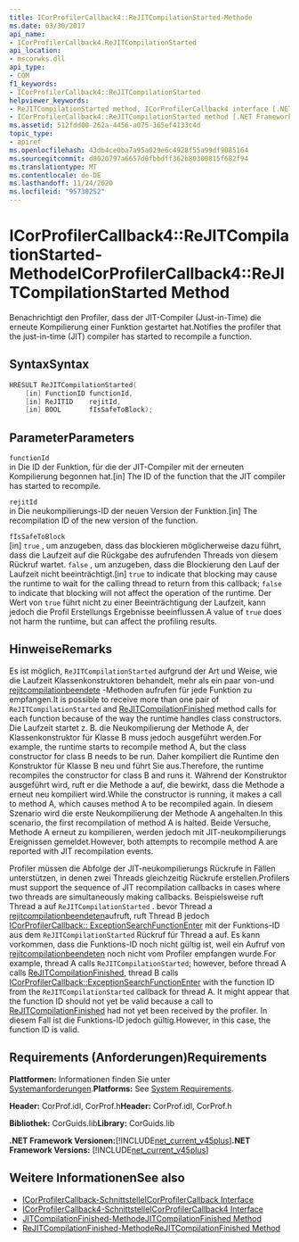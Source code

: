 ```yaml
---
title: ICorProfilerCallback4::ReJITCompilationStarted-Methode
ms.date: 03/30/2017
api_name:
- ICorProfilerCallback4.ReJITCompilationStarted
api_location:
- mscorwks.dll
api_type:
- COM
f1_keywords:
- ICorProfilerCallback4::ReJITCompilationStarted
helpviewer_keywords:
- ReJITCompilationStarted method, ICorProfilerCallback4 interface [.NET Framework profiling]
- ICorProfilerCallback4::ReJITCompilationStarted method [.NET Framework profiling]
ms.assetid: 512fdd00-262a-4456-a075-365ef4133c4d
topic_type:
- apiref
ms.openlocfilehash: 43db4ce0ba7a95a029e6c4928f55a99df9085164
ms.sourcegitcommit: d8020797a6657d0fbbdff362b80300815f682f94
ms.translationtype: MT
ms.contentlocale: de-DE
ms.lasthandoff: 11/24/2020
ms.locfileid: "95730252"
---
```

# <a name="icorprofilercallback4rejitcompilationstarted-method"></a><span data-ttu-id="71e6c-102">ICorProfilerCallback4::ReJITCompilationStarted-Methode</span><span class="sxs-lookup"><span data-stu-id="71e6c-102">ICorProfilerCallback4::ReJITCompilationStarted Method</span></span>

<span data-ttu-id="71e6c-103">Benachrichtigt den Profiler, dass der JIT-Compiler (Just-in-Time) die erneute Kompilierung einer Funktion gestartet hat.</span><span class="sxs-lookup"><span data-stu-id="71e6c-103">Notifies the profiler that the just-in-time (JIT) compiler has started to recompile a function.</span></span>  
  
## <a name="syntax"></a><span data-ttu-id="71e6c-104">Syntax</span><span class="sxs-lookup"><span data-stu-id="71e6c-104">Syntax</span></span>  
  
```cpp  
HRESULT ReJITCompilationStarted(
    [in] FunctionID functionId,  
    [in] ReJITID    rejitId,  
    [in] BOOL       fIsSafeToBlock);  
```  
  
## <a name="parameters"></a><span data-ttu-id="71e6c-105">Parameter</span><span class="sxs-lookup"><span data-stu-id="71e6c-105">Parameters</span></span>  

 `functionId`  
 <span data-ttu-id="71e6c-106">in Die ID der Funktion, für die der JIT-Compiler mit der erneuten Kompilierung begonnen hat.</span><span class="sxs-lookup"><span data-stu-id="71e6c-106">[in] The ID of the function that the JIT compiler has started to recompile.</span></span>  
  
 `rejitId`  
 <span data-ttu-id="71e6c-107">in Die neukompilierungs-ID der neuen Version der Funktion.</span><span class="sxs-lookup"><span data-stu-id="71e6c-107">[in] The recompilation ID of the new version of the function.</span></span>  
  
 `fIsSafeToBlock`  
 <span data-ttu-id="71e6c-108">[in] `true` , um anzugeben, dass das blockieren möglicherweise dazu führt, dass die Laufzeit auf die Rückgabe des aufrufenden Threads von diesem Rückruf wartet. `false` , um anzugeben, dass die Blockierung den Lauf der Laufzeit nicht beeinträchtigt.</span><span class="sxs-lookup"><span data-stu-id="71e6c-108">[in] `true` to indicate that blocking may cause the runtime to wait for the calling thread to return from this callback; `false` to indicate that blocking will not affect the operation of the runtime.</span></span> <span data-ttu-id="71e6c-109">Der Wert von `true` führt nicht zu einer Beeinträchtigung der Laufzeit, kann jedoch die Profil Erstellungs Ergebnisse beeinflussen.</span><span class="sxs-lookup"><span data-stu-id="71e6c-109">A value of `true` does not harm the runtime, but can affect the profiling results.</span></span>  
  
## <a name="remarks"></a><span data-ttu-id="71e6c-110">Hinweise</span><span class="sxs-lookup"><span data-stu-id="71e6c-110">Remarks</span></span>  

 <span data-ttu-id="71e6c-111">Es ist möglich, `ReJITCompilationStarted` aufgrund der Art und Weise, wie die Laufzeit Klassenkonstruktoren behandelt, mehr als ein paar von-und [rejitcompilationbeendete](icorprofilercallback4-rejitcompilationfinished-method.md) -Methoden aufrufen für jede Funktion zu empfangen.</span><span class="sxs-lookup"><span data-stu-id="71e6c-111">It is possible to receive more than one pair of `ReJITCompilationStarted` and [ReJITCompilationFinished](icorprofilercallback4-rejitcompilationfinished-method.md) method calls for each function because of the way the runtime handles class constructors.</span></span> <span data-ttu-id="71e6c-112">Die Laufzeit startet z. B. die Neukompilierung der Methode A, der Klassenkonstruktor für Klasse B muss jedoch ausgeführt werden.</span><span class="sxs-lookup"><span data-stu-id="71e6c-112">For example, the runtime starts to recompile method A, but the class constructor for class B needs to be run.</span></span> <span data-ttu-id="71e6c-113">Daher kompiliert die Runtime den Konstruktor für Klasse B neu und führt Sie aus.</span><span class="sxs-lookup"><span data-stu-id="71e6c-113">Therefore, the runtime recompiles the constructor for class B and runs it.</span></span> <span data-ttu-id="71e6c-114">Während der Konstruktor ausgeführt wird, ruft er die Methode a auf, die bewirkt, dass die Methode a erneut neu kompiliert wird.</span><span class="sxs-lookup"><span data-stu-id="71e6c-114">While the constructor is running, it makes a call to method A, which causes method A to be recompiled again.</span></span> <span data-ttu-id="71e6c-115">In diesem Szenario wird die erste Neukompilierung der Methode A angehalten.</span><span class="sxs-lookup"><span data-stu-id="71e6c-115">In this scenario, the first recompilation of method A is halted.</span></span> <span data-ttu-id="71e6c-116">Beide Versuche, Methode A erneut zu kompilieren, werden jedoch mit JIT-neukompilierungs Ereignissen gemeldet.</span><span class="sxs-lookup"><span data-stu-id="71e6c-116">However, both attempts to recompile method A are reported with JIT recompilation events.</span></span>  
  
 <span data-ttu-id="71e6c-117">Profiler müssen die Abfolge der JIT-neukompilierungs Rückrufe in Fällen unterstützen, in denen zwei Threads gleichzeitig Rückrufe erstellen.</span><span class="sxs-lookup"><span data-stu-id="71e6c-117">Profilers must support the sequence of JIT recompilation callbacks in cases where two threads are simultaneously making callbacks.</span></span> <span data-ttu-id="71e6c-118">Beispielsweise ruft Thread a auf `ReJITCompilationStarted` . bevor Thread a [rejitcompilationbeendeten](icorprofilercallback4-rejitcompilationfinished-method.md)aufruft, ruft Thread B jedoch [ICorProfilerCallback:: ExceptionSearchFunctionEnter](icorprofilercallback-exceptionsearchfunctionenter-method.md) mit der Funktions-ID aus dem `ReJITCompilationStarted` Rückruf für Thread a auf. Es kann vorkommen, dass die Funktions-ID noch nicht gültig ist, weil ein Aufruf von [rejitcompilationbeendeten](icorprofilercallback4-rejitcompilationfinished-method.md) noch nicht vom Profiler empfangen wurde.</span><span class="sxs-lookup"><span data-stu-id="71e6c-118">For example, thread A calls `ReJITCompilationStarted`; however, before thread A calls [ReJITCompilationFinished](icorprofilercallback4-rejitcompilationfinished-method.md), thread B calls [ICorProfilerCallback::ExceptionSearchFunctionEnter](icorprofilercallback-exceptionsearchfunctionenter-method.md) with the function ID from the `ReJITCompilationStarted` callback for thread A. It might appear that the function ID should not yet be valid because a call to [ReJITCompilationFinished](icorprofilercallback4-rejitcompilationfinished-method.md) had not yet been received by the profiler.</span></span> <span data-ttu-id="71e6c-119">In diesem Fall ist die Funktions-ID jedoch gültig.</span><span class="sxs-lookup"><span data-stu-id="71e6c-119">However, in this case, the function ID is valid.</span></span>  
  
## <a name="requirements"></a><span data-ttu-id="71e6c-120">Requirements (Anforderungen)</span><span class="sxs-lookup"><span data-stu-id="71e6c-120">Requirements</span></span>  

 <span data-ttu-id="71e6c-121">**Plattformen:** Informationen finden Sie unter [Systemanforderungen](../../get-started/system-requirements.md).</span><span class="sxs-lookup"><span data-stu-id="71e6c-121">**Platforms:** See [System Requirements](../../get-started/system-requirements.md).</span></span>  
  
 <span data-ttu-id="71e6c-122">**Header:** CorProf.idl, CorProf.h</span><span class="sxs-lookup"><span data-stu-id="71e6c-122">**Header:** CorProf.idl, CorProf.h</span></span>  
  
 <span data-ttu-id="71e6c-123">**Bibliothek:** CorGuids.lib</span><span class="sxs-lookup"><span data-stu-id="71e6c-123">**Library:** CorGuids.lib</span></span>  
  
 <span data-ttu-id="71e6c-124">**.NET Framework Versionen:**[!INCLUDE[net_current_v45plus](../../../../includes/net-current-v45plus-md.md)]</span><span class="sxs-lookup"><span data-stu-id="71e6c-124">**.NET Framework Versions:** [!INCLUDE[net_current_v45plus](../../../../includes/net-current-v45plus-md.md)]</span></span>  
  
## <a name="see-also"></a><span data-ttu-id="71e6c-125">Weitere Informationen</span><span class="sxs-lookup"><span data-stu-id="71e6c-125">See also</span></span>

- [<span data-ttu-id="71e6c-126">ICorProfilerCallback-Schnittstelle</span><span class="sxs-lookup"><span data-stu-id="71e6c-126">ICorProfilerCallback Interface</span></span>](icorprofilercallback-interface.md)
- [<span data-ttu-id="71e6c-127">ICorProfilerCallback4-Schnittstelle</span><span class="sxs-lookup"><span data-stu-id="71e6c-127">ICorProfilerCallback4 Interface</span></span>](icorprofilercallback4-interface.md)
- [<span data-ttu-id="71e6c-128">JITCompilationFinished-Methode</span><span class="sxs-lookup"><span data-stu-id="71e6c-128">JITCompilationFinished Method</span></span>](icorprofilercallback-jitcompilationfinished-method.md)
- [<span data-ttu-id="71e6c-129">ReJITCompilationFinished-Methode</span><span class="sxs-lookup"><span data-stu-id="71e6c-129">ReJITCompilationFinished Method</span></span>](icorprofilercallback4-rejitcompilationfinished-method.md)
